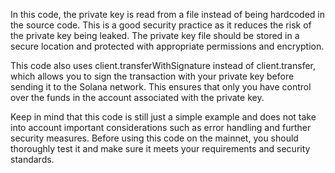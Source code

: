 In this code, the private key is read from a file instead of being hardcoded in the source code. This is a good security practice as it reduces the risk of the private key being leaked. The private key file should be stored in a secure location and protected with appropriate permissions and encryption.

This code also uses client.transferWithSignature instead of client.transfer, which allows you to sign the transaction with your private key before sending it to the Solana network. This ensures that only you have control over the funds in the account associated with the private key.

Keep in mind that this code is still just a simple example and does not take into account important considerations such as error handling and further security measures. Before using this code on the mainnet, you should thoroughly test it and make sure it meets your requirements and security standards.
